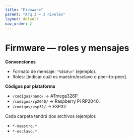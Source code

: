 ```yaml
---
title: "Firmware"
parent: "Arq.3 — 3 niveles"
layout: default
nav_order: 2
---
```


# Firmware — roles y mensajes

**Convenciones**
- Formato de mensaje: `"%04d\n"` (ejemplo).  
- Roles: [indicar cuál es maestro/esclavo o peer-to-peer].  

**Códigos por plataforma**
- `/codigos/nano/` → ATmega328P.  
- `/codigos/rp2040/` → Raspberry Pi RP2040.  
- `/codigos/esp32/` → ESP32.  

Cada carpeta tendrá dos archivos (ejemplo):  
- `*-maestro.*`  
- `*-esclavo.*`
